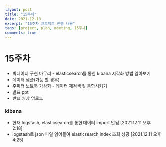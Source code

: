 ```yaml
---
layout: post
title: "15주차"
date: 2021-12-10
excerpt: "15주차 프로젝트 진행 내용"
tags: [project, plan, meeting, 15주차]
comments: true
---
```


# 15주차
* 빅데이터 구현 마무리 - elasticsearch를 통한 kibana 시각화 방법 알아보기
* 데이터 샘플(가능 할 경우)
* 주피터 노트북 가상화 - 데이터 재검색 및 통합시키기
* 발표 ppt
* 발표 영상 업로드

### kibana
* 현재 logstash, elasticsearch를 통한 데이터 import 안됨 [2021.12.11 오후 2:18]
* logstash로 json 파일 읽어들여 elasticsearch index 조회 성공 [2021.12.11 오후 4:25]
